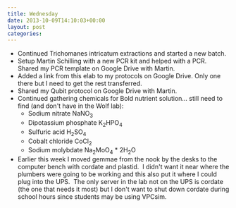 ```yaml
---
title: Wednesday
date: 2013-10-09T14:10:03+00:00
layout: post
categories:
---
```

  * Continued Trichomanes intricatum extractions and started a new batch.
  * Setup Martin Schilling with a new PCR kit and helped with a PCR.  Shared my PCR template on Google Drive with Martin.
  * Added a link from this elab to my protocols on Google Drive. Only one there but I need to get the rest transferred.
  * Shared my Qubit protocol on Google Drive with Martin.
  * Continued gathering chemicals for Bold nutrient solution... still need to find (and don't have in the Wolf lab):
      * Sodium nitrate NaNO<sub>3</sub>
      * Dipotassium phosphate K<sub>2</sub>HPO<sub>4</sub>
      * Sulfuric acid H<sub>2</sub>SO<sub>4</sub>
      * Cobalt chloride CoCl<sub>2</sub>
      * Sodium molybdate Na<sub>2</sub>MoO<sub>4</sub> * 2H<sub>2</sub>O
  * Earlier this week I moved gemmae from the nook by the desks to the computer bench with cordate and plastid.  I didn't want it near where the plumbers were going to be working and this also put it where I could plug into the UPS.  The only server in the lab not on the UPS is cordate (the one that needs it most) but I don't want to shut down cordate during school hours since students may be using VPCsim.
